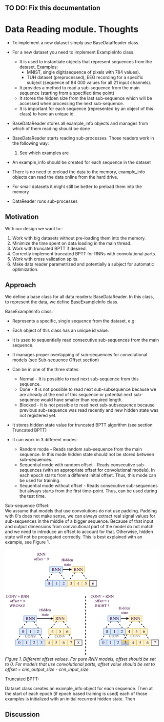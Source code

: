 ## TO DO: Fix this documentation



# Data Reading module. Thoughts

* To implement a new dataset simply use BaseDataReader class.
* For a new dataset you need to implement ExampleInfo class.
    * It is used to instantiate objects that represent sequences from the dataset. Examples:
        * MNIST, single digit(sequence of pixels with 784 values).  
        * TUH dataset (preprocessed), EEG recording for a specific subject 
            (sequence of 84 000 values for all 21 input channels).
    * It provides a method to read a sub-sequence from the main sequence 
        (starting from a specified time point)
    * It stores the hidden size from the last sub-sequence which will be accessed when processing
        the next sub-sequence.
    * It is important for each sequence (represented by an object of this class) to have an unique id. 
* BaseDataReader stores all example_info objects and manages from which of them reading should be done 
* BaseDataReader starts reading sub-processes. Those readers work in the following way:
    1. See which examples are 
     
* An example_info should be created for each sequence in the dataset
* There is no need to preload the data to the memory, example_info objects
    can read the data online from the hard drive.
* For small datasets it might still be better to preload them into the memory
* DataReader runs sub-processes     
    


## Motivation





With our design we want to::

1. Work with big datasets without pre-loading them into the memory.
2. Minimize the time spent on data loading in the main thread.
3. Work with truncated BPTT if desired.
4. Correctly implement truncated BPTT for RNNs with convolutional parts.
5. Work with cross validation splits.
6. Make data reader parametrized and potentially a subject for automatic optimization.


## Approach

We define a base class for all data readers: BaseDataReader.
In this class, to represent the data, we define BaseExampleInfo class.


BaseExampleInfo class:  
* Represents a specific, single sequence from the dataset, e.g:   
    
* Each object of this class has an unique id value.
* It is used to sequentially read consecutive sub-sequences from the main sequence.
* It manages proper overlapping of sub-sequences for convolutional models (see Sub-sequence Offset section)
* Can be in one of the three states:
    * Normal - It is possible to read next sub-sequence from this sequence.
    * Done - It is not possible to read next sub-subsequence because we are already at the end of this sequence or potential next sub-sequence would have smaller than required length.
    * Blocked - It is not possible to read next sub-subsequence because previous sub-sequence was read recently and new hidden state was not registered yet.
* It stores hidden state value for truncated BPTT algorithm (see section Truncated BPTT)
* It can work in 3 different modes:
    * Random mode - Reads random sub-sequence from the main sequence. In this mode hidden state should not be stored between sub-sequences.
    * Sequential mode with random offset - Reads consecutive sub-sequences (with an appropriate offset for convolutional models).
    In each epoch starts from a different initial offset. Thus, this mode can be used for training.
    * Sequential mode without offset - Reads consecutive sub-sequences but always starts from the first time-point. Thus, can be used
    during the test time.

Sub-sequence Offset:  
We assume that models that use convolutions do not use padding. 
Padding with 0's does not make sense, we can always extract real 
signal values for sub-sequences in the middle of a bigger sequence.
Because of that input and output dimensions from convolutional part
of the model do not match and we need to introduce an offset to account 
for that. Otherwise, hidden state will not be propagated correctly. 
This is best explained with an example, see Figure 1.

![OffsetExample](/images/Offset_Example.png)
*Figure 1. Different offset values. For pure RNN models, offset should be set to 0. For models that use convolutional parts,
offset value should be set to offset = cnn_output_size - cnn_input_size*


Truncated BPTT:

Dataset class creates an example_info object for each sequence. 
Then at the start of each epoch (if epoch based training is used) each of 
those examples is initialized with an initial recurrent hidden state. Then 



## Discussion






